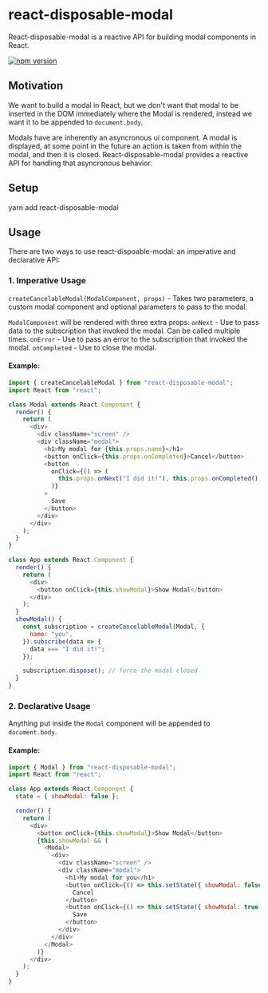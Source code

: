 # react-disposable-modal
React-disposable-modal is a reactive API for building modal components in React.

[![npm version](https://img.shields.io/npm/v/react-disposable-modal.svg?style=flat-square)](https://www.npmjs.org/package/react-disposable-modal)

## Motivation
We want to build a modal in React, but we don't want that modal to be
inserted in the DOM immediately where the Modal is rendered, instead we
want it to be appended to `document.body`.

Modals have are inherently an asyncronous ui component. A modal is
displayed, at some point in the future an action is taken from within
the modal, and then it is closed. React-disposable-modal provides a
reactive API for handling that asyncronous behavior.

## Setup
yarn add react-disposable-modal

## Usage

There are two ways to use react-dispoable-modal: an imperative and
declarative API:

### 1. Imperative Usage

`createCancelableModal(ModalComponent, props)` - Takes two parameters, a
custom modal component and optional parameters to pass to the modal.

`ModalComponent` will be rendered with three extra props:
`onNext` - Use to pass data to the subscription that invoked the modal. Can be called multiple times.
`onError` - Use to pass an error to the subscription that invoked the modal.
`onCompleted` - Use to close the modal.

#### Example:

```js
import { createCancelableModal } from "react-disposable-modal";
import React from "react";

class Modal extends React.Component {
  render() {
    return (
      <div>
        <div className="screen" />
        <div className="modal">
          <h1>My modal for {this.props.name}</h1>
          <button onClick={this.props.onCompleted}>Cancel</button>
          <button
            onClick={() => (
              this.props.onNext("I did it!"), this.props.onCompleted()
            )}
          >
            Save
          </button>
        </div>
      </div>
    );
  }
}

class App extends React.Component {
  render() {
    return (
      <div>
        <button onClick={this.showModal}>Show Modal</button>
      </div>
    );
  }
  showModal() {
    const subscription = createCancelableModal(Modal, {
      name: "you",
    }).subscribe(data => {
      data === "I did it!";
    });

    subscription.dispose(); // force the modal closed
  }
}
```

### 2. Declarative Usage
Anything put inside the `Modal` component will be appended to `document.body`.

#### Example:

```js
import { Modal } from "react-disposable-modal";
import React from "react";

class App extends React.Component {
  state = { showModal: false };

  render() {
    return (
      <div>
        <button onClick={this.showModal}>Show Modal</button>
        {this.showModal && (
          <Modal>
            <div>
              <div className="screen" />
              <div className="modal">
                <h1>My modal for you</h1>
                <button onClick={() => this.setState({ showModal: false })}>
                  Cancel
                </button>
                <button onClick={() => this.setState({ showModal: true })}>
                  Save
                </button>
              </div>
            </div>
          </Modal>
        )}
      </div>
    );
  }
}
```
